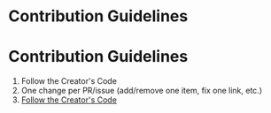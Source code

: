 # Contribution Guidelines

# Contribution Guidelines

1. Follow the Creator's Code
2. One change per PR/issue (add/remove one item, fix one link, etc.)
3. [Follow the Creator's Code](code-of-conduct.md)

